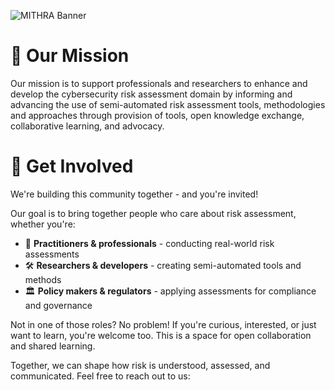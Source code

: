 ![MITHRA Banner](https://github.com/mithranet/.github/blob/main/profile/mithra-banner.png)

# 🧭 Our Mission

Our mission is to support professionals and researchers to enhance and develop the cybersecurity risk assessment domain by informing and advancing the use of semi-automated risk assessment tools, methodologies and approaches through provision of tools, open knowledge exchange, collaborative learning, and advocacy.

# 🙌 Get Involved

We're building this community together - and you're invited!

Our goal is to bring together people who care about risk assessment, whether you're:

- 🧪 **Practitioners & professionals** - conducting real-world risk assessments
- 🛠️ **Researchers & developers** - creating semi-automated tools and methods
- 🏛️ **Policy makers & regulators** - applying assessments for compliance and governance

Not in one of those roles? No problem! If you're curious, interested, or just want to learn, you're welcome too. This is a space for open collaboration and shared learning.

Together, we can shape how risk is understood, assessed, and communicated. Feel free to reach out to us:
